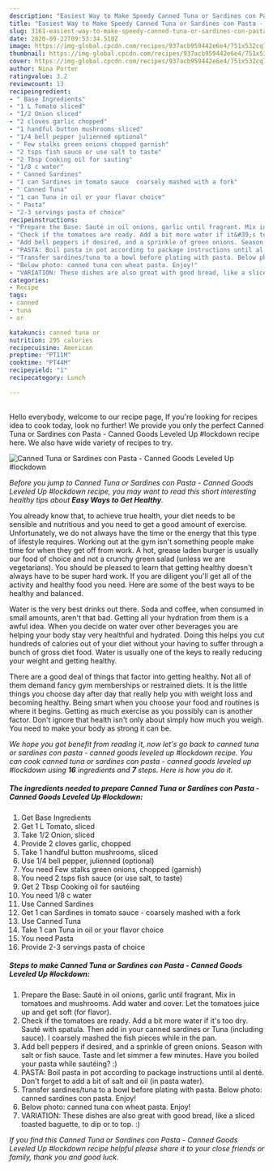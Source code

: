 ```yaml
---
description: "Easiest Way to Make Speedy Canned Tuna or Sardines con Pasta - Canned Goods Leveled Up #lockdown"
title: "Easiest Way to Make Speedy Canned Tuna or Sardines con Pasta - Canned Goods Leveled Up #lockdown"
slug: 3161-easiest-way-to-make-speedy-canned-tuna-or-sardines-con-pasta-canned-goods-leveled-up-lockdown
date: 2020-09-22T09:53:34.510Z
image: https://img-global.cpcdn.com/recipes/937acb959442e6e4/751x532cq70/canned-tuna-or-sardines-con-pasta-canned-goods-leveled-up-lockdown-recipe-main-photo.jpg
thumbnail: https://img-global.cpcdn.com/recipes/937acb959442e6e4/751x532cq70/canned-tuna-or-sardines-con-pasta-canned-goods-leveled-up-lockdown-recipe-main-photo.jpg
cover: https://img-global.cpcdn.com/recipes/937acb959442e6e4/751x532cq70/canned-tuna-or-sardines-con-pasta-canned-goods-leveled-up-lockdown-recipe-main-photo.jpg
author: Nina Porter
ratingvalue: 3.2
reviewcount: 13
recipeingredient:
- " Base Ingredients"
- "1 L Tomato sliced"
- "1/2 Onion sliced"
- "2 cloves garlic chopped"
- "1 handful button mushrooms sliced"
- "1/4 bell pepper julienned optional"
- " Few stalks green onions chopped garnish"
- "2 tsps fish sauce or use salt to taste"
- "2 Tbsp Cooking oil for sauting"
- "1/8 c water"
- " Canned Sardines"
- "1 can Sardines in tomato sauce  coarsely mashed with a fork"
- " Canned Tuna"
- "1 can Tuna in oil or your flavor choice"
- " Pasta"
- "2-3 servings pasta of choice"
recipeinstructions:
- "Prepare the Base: Sauté in oil onions, garlic until fragrant. Mix in tomatoes and mushrooms. Add water and cover. Let the tomatoes juice up and get soft (for flavor)."
- "Check if the tomatoes are ready. Add a bit more water if it&#39;s too dry. Sauté with spatula. Then add in your canned sardines or Tuna (including sauce). I coarsely mashed the fish pieces while in the pan."
- "Add bell peppers if desired, and a sprinkle of green onions. Season with salt or fish sauce. Taste and let simmer a few minutes. Have you boiled your pasta while sautéing? :)"
- "PASTA: Boil pasta in pot according to package instructions until al denté. Don&#39;t forget to add a bit of salt and oil (in pasta water)."
- "Transfer sardines/tuna to a bowl before plating with pasta. Below photo: canned sardines con pasta. Enjoy!"
- "Below photo: canned tuna con wheat pasta. Enjoy!"
- "VARIATION: These dishes are also great with good bread, like a sliced toasted baguette, to dip or to top. :)"
categories:
- Recipe
tags:
- canned
- tuna
- or

katakunci: canned tuna or 
nutrition: 295 calories
recipecuisine: American
preptime: "PT11M"
cooktime: "PT44M"
recipeyield: "1"
recipecategory: Lunch

---
```

<br>
Hello everybody, welcome to our recipe page, If you're looking for recipes idea to cook today, look no further! We provide you only the perfect Canned Tuna or Sardines con Pasta - Canned Goods Leveled Up #lockdown recipe here. We also have wide variety of recipes to try.
<br>


![Canned Tuna or Sardines con Pasta - Canned Goods Leveled Up #lockdown](https://img-global.cpcdn.com/recipes/937acb959442e6e4/751x532cq70/canned-tuna-or-sardines-con-pasta-canned-goods-leveled-up-lockdown-recipe-main-photo.jpg)

<i>Before you jump to Canned Tuna or Sardines con Pasta - Canned Goods Leveled Up #lockdown recipe, you may want to read this short interesting healthy tips about <strong>Easy Ways to Get Healthy</strong>.</i>

You already know that, to achieve true health, your diet needs to be sensible and nutritious and you need to get a good amount of exercise. Unfortunately, we do not always have the time or the energy that this type of lifestyle requires. Working out at the gym isn't something people make time for when they get off from work. A hot, grease laden burger is usually our food of choice and not a crunchy green salad (unless we are vegetarians). You should be pleased to learn that getting healthy doesn't always have to be super hard work. If you are diligent you'll get all of the activity and healthy food you need. Here are some of the best ways to be healthy and balanced.

Water is the very best drinks out there. Soda and coffee, when consumed in small amounts, aren't that bad. Getting all your hydration from them is a awful idea. When you decide on water over other beverages you are helping your body stay very healthful and hydrated. Doing this helps you cut hundreds of calories out of your diet without your having to suffer through a bunch of gross diet food. Water is usually one of the keys to really reducing your weight and getting healthy.

There are a good deal of things that factor into getting healthy. Not all of them demand fancy gym memberships or restrained diets. It is the little things you choose day after day that really help you with weight loss and becoming healthy. Being smart when you choose your food and routines is where it begins. Getting as much exercise as you possibly can is another factor. Don't ignore that health isn't only about simply how much you weigh. You need to make your body as strong it can be. 


<i>We hope you got benefit from reading it, now let's go back to canned tuna or sardines con pasta - canned goods leveled up #lockdown recipe. You can cook canned tuna or sardines con pasta - canned goods leveled up #lockdown using <strong>16</strong> ingredients and <strong>7</strong> steps. Here is how you do it.
</i>

##### The ingredients needed to prepare Canned Tuna or Sardines con Pasta - Canned Goods Leveled Up #lockdown:

1. Get  Base Ingredients
1. Get 1 L Tomato, sliced
1. Take 1/2 Onion, sliced
1. Provide 2 cloves garlic, chopped
1. Take 1 handful button mushrooms, sliced
1. Use 1/4 bell pepper, julienned (optional)
1. You need  Few stalks green onions, chopped (garnish)
1. You need 2 tsps fish sauce (or use salt, to taste)
1. Get 2 Tbsp Cooking oil for sautéing
1. You need 1/8 c water
1. Use  Canned Sardines
1. Get 1 can Sardines in tomato sauce - coarsely mashed with a fork
1. Use  Canned Tuna
1. Take 1 can Tuna in oil or your flavor choice
1. You need  Pasta
1. Provide 2-3 servings pasta of choice


##### Steps to make Canned Tuna or Sardines con Pasta - Canned Goods Leveled Up #lockdown:

1. Prepare the Base: Sauté in oil onions, garlic until fragrant. Mix in tomatoes and mushrooms. Add water and cover. Let the tomatoes juice up and get soft (for flavor).
1. Check if the tomatoes are ready. Add a bit more water if it&#39;s too dry. Sauté with spatula. Then add in your canned sardines or Tuna (including sauce). I coarsely mashed the fish pieces while in the pan.
1. Add bell peppers if desired, and a sprinkle of green onions. Season with salt or fish sauce. Taste and let simmer a few minutes. Have you boiled your pasta while sautéing? :)
1. PASTA: Boil pasta in pot according to package instructions until al denté. Don&#39;t forget to add a bit of salt and oil (in pasta water).
1. Transfer sardines/tuna to a bowl before plating with pasta. Below photo: canned sardines con pasta. Enjoy!
1. Below photo: canned tuna con wheat pasta. Enjoy!
1. VARIATION: These dishes are also great with good bread, like a sliced toasted baguette, to dip or to top. :)


<i>If you find this Canned Tuna or Sardines con Pasta - Canned Goods Leveled Up #lockdown recipe helpful please share it to your close friends or family, thank you and good luck.</i>
